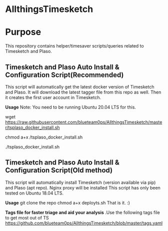 # AllthingsTimesketch

<h1>Purpose</h1>
This repository contains helper/timesaver scripts/queries related to Timesketch and Plaso.

<h2>Timesketch and Plaso Auto Install & Configuration Script(Recommended)</h2>
This script will automatically get the latest docker version of Timesketch and Plaso. It will download the latest tagger file from this repo as well. Then it creates the first user account in Timesketch.

<b>Usage</b>
Note: You need to be running Ubuntu 20.04 LTS for this.

wget https://raw.githubusercontent.com/blueteam0ps/AllthingsTimesketch/master/tsplaso_docker_install.sh

chmod a+x /tsplaso_docker_install.sh

./tsplaso_docker_install.sh

<h2>Timesketch and Plaso Auto Install & Configuration Script(Old method)</h2>
This script will automatically install Timesketch (version available via pip) and Plaso (apt repo). Nginx proxy will be installed
This script has only been tested on Ubuntu 18.04 LTS. 

<b>Usage</b>
git clone the repo
chmod a+x deployts.sh
That is it. :)

<b>Tags file for faster triage and aid your analysis</b>
.Use the following tags file to get most out of TS
https://github.com/blueteam0ps/AllthingsTimesketch/blob/master/tags.yaml
